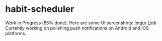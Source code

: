 # habit-scheduler
Work in Progress (85% done). Here are some UI screenshots: [Imgur Link](https://imgur.com/a/Fbdv36C)
Currently working on polishing push notifications on Android and iOS platforms. 
